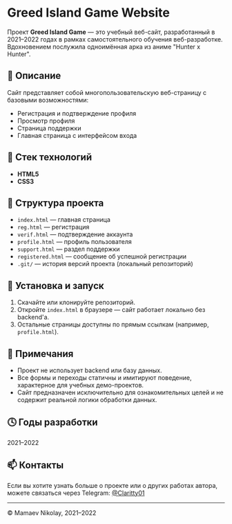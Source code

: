 # Greed Island Game Website

Проект **Greed Island Game** — это учебный веб-сайт, разработанный в 2021–2022 годах в рамках самостоятельного обучения веб-разработке. Вдохновением послужила одноимённая арка из аниме "Hunter x Hunter".

## 🚀 Описание

Сайт представляет собой многопользовательскую веб-страницу с базовыми возможностями:
- Регистрация и подтверждение профиля
- Просмотр профиля
- Страница поддержки
- Главная страница с интерфейсом входа

## 🧱 Стек технологий

- **HTML5**
- **CSS3**

## 📁 Структура проекта

- `index.html` — главная страница
- `reg.html` — регистрация
- `verif.html` — подтверждение аккаунта
- `profile.html` — профиль пользователя
- `support.html` — раздел поддержки
- `registered.html` — сообщение об успешной регистрации
- `.git/` — история версий проекта (локальный репозиторий)

## 🔧 Установка и запуск

1. Скачайте или клонируйте репозиторий.
2. Откройте `index.html` в браузере — сайт работает локально без backend'а.
3. Остальные страницы доступны по прямым ссылкам (например, `profile.html`).

## 📜 Примечания

- Проект не использует backend или базу данных.
- Все формы и переходы статичны и имитируют поведение, характерное для учебных демо-проектов.
- Сайт предназначен исключительно для ознакомительных целей и не содержит реальной логики обработки данных.

## 🕓 Годы разработки

2021–2022

## 📫 Контакты

Если вы хотите узнать больше о проекте или о других работах автора, можете связаться через Telegram: [@Claritty01](https://t.me/Claritty01)

---

© Mamaev Nikolay, 2021–2022
